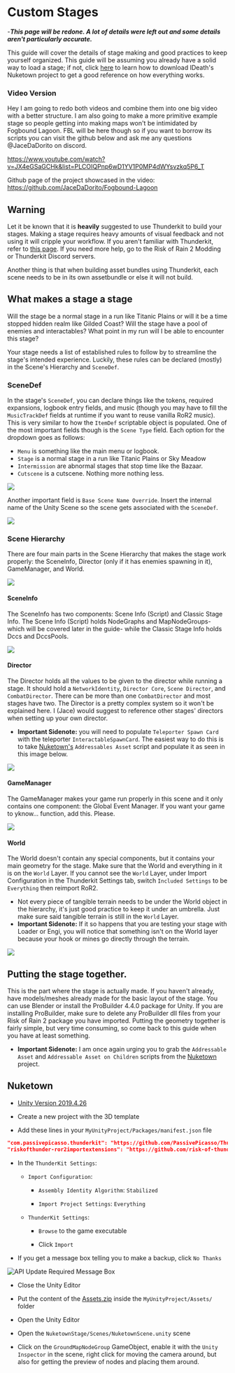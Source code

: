 # Custom Stages

-***This page will be redone. A lot of details were left out and some details aren't particularly accurate.***

This guide will cover the details of stage making and good practices to keep yourself organized. This guide will be assuming you already have a solid way to load a stage; if not, click [here](#nuketown) to learn how to download IDeath's Nuketown project to get a good reference on how everything works.

### Video Version


Hey I am going to redo both videos and combine them into one big video with a better structure. I am also going to make a more primitive example stage so people getting into making maps won't be intimidated by Fogbound Lagoon. FBL will be here though so if you want to borrow its scripts you can visit the github below and ask me any questions @JaceDaDorito on discord.

https://www.youtube.com/watch?v=JX4eGSaGCHk&list=PLCOIQPnp6wD1YV1P0MP4dWYsvzkq5P6_T

Github page of the project showcased in the video: https://github.com/JaceDaDorito/Fogbound-Lagoon

## Warning

Let it be known that it is **heavily** suggested to use Thunderkit to build your stages. Making a stage requires heavy amounts of visual feedback and not using it will cripple your workflow. If you aren't familiar with Thunderkit, refer to [this page](https://github.com/risk-of-thunder/R2Wiki/wiki/Mod-Creation_Thunderkit_Creating-Mods-with-Thunderkit). If you need more help, go to the Risk of Rain 2 Modding or Thunderkit Discord servers.

Another thing is that when building asset bundles using Thunderkit, each scene needs to be in its own assetbundle or else it will not build.

## What makes a stage a stage

Will the stage be a normal stage in a run like Titanic Plains or will it be a time stopped hidden realm like Gilded Coast? Will the stage have a pool of enemies and interactables? What point in my run will I be able to encounter this stage?

Your stage needs a list of established rules to follow by to streamline the stage's intended experience. Luckily, these rules can be declared (mostly) in the Scene's Hierarchy and ``SceneDef``.

### SceneDef
In the stage's ``SceneDef``, you can declare things like the tokens, required expansions, logbook entry fields, and music (though you may have to fill the ``MusicTrackDef`` fields at runtime if you want to reuse vanilla RoR2 music). This is very similar to how the ``ItemDef`` scriptable object is populated. One of the most important fields though is the ``Scene Type`` field. Each option for the dropdown goes as follows:

- ``Menu`` is something like the main menu or logbook.
- ``Stage`` is a normal stage in a run like Titanic Plains or Sky Meadow
- ``Intermission`` are abnormal stages that stop time like the Bazaar.
- ``Cutscene`` is a cutscene. Nothing more nothing less.

![](https://cdn.discordapp.com/attachments/829943783412072479/1017167147534913596/unknown.png)

Another important field is ``Base Scene Name Override``. Insert the internal name of the Unity Scene so the scene gets associated with the ``SceneDef``.

![](https://cdn.discordapp.com/attachments/829943783412072479/1017160370881826878/unknown.png)

### Scene Hierarchy
There are four main parts in the Scene Hierarchy that makes the stage work properly: the SceneInfo, Director (only if it has enemies spawning in it), GameManager, and World. 

![](https://cdn.discordapp.com/attachments/829943783412072479/1017172920960811098/unknown.png)

#### SceneInfo
The SceneInfo has two components: Scene Info (Script) and Classic Stage Info. The Scene Info (Script) holds NodeGraphs and MapNodeGroups- which will be covered later in the guide- while the Classic Stage Info holds Dccs and DccsPools.

![](https://cdn.discordapp.com/attachments/829943783412072479/1017174543204364298/unknown.png)

#### Director
The Director holds all the values to be given to the director while running a stage. It should hold a ``NetworkIdentity``, ``Director Core``, ``Scene Director``, and ``CombatDirector``. There can be more than one ``CombatDirector`` and most stages have two.  The Director is a pretty complex system so it won't be explained here. I (Jace) would suggest to reference other stages' directors when setting up your own director.
- **Important Sidenote:** you will need to populate ``Teleporter Spawn Card`` with the teleporter ``InteractableSpawnCard``. The easiest way to do this is to take [Nuketown's](#nuketown) ``Addressables Asset`` script and populate it as seen in this image below.

![](https://cdn.discordapp.com/attachments/829943783412072479/1017178274138443817/unknown.png)

#### GameManager
The GameManager makes your game run properly in this scene and it only contains one component: the Global Event Manager. If you want your game to yknow... function, add this. Please.

![](https://cdn.discordapp.com/attachments/829943783412072479/1017179118309220352/unknown.png)

#### World
The World doesn't contain any special components, but it contains your main geometry for the stage. Make sure that the World and everything in it is on the ``World`` Layer. If you cannot see the ``World`` Layer, under Import Configuration in the Thunderkit Settings tab, switch ``Included Settings`` to be ``Everything`` then reimport RoR2.
- Not every piece of tangible terrain needs to be under the World object in the hierarchy, it's just good practice to keep it under an umbrella. Just make sure said tangible terrain is still in the ``World`` Layer.
- **Important Sidenote:** If it so happens that you are testing your stage with Loader or Engi, you will notice that something isn't on the World layer because your hook or mines go directly through the terrain.

![](https://cdn.discordapp.com/attachments/829943783412072479/1017181673806377020/unknown.png)

## Putting the stage together.

This is the part where the stage is actually made. If you haven't already, have models/meshes already made for the basic layout of the stage. You can use Blender or install the ProBuilder 4.4.0 package for Unity. If you are installing ProBuilder, make sure to delete any ProBuilder dll files from your Risk of Rain 2 package you have imported. Putting the geometry together is fairly simple, but very time consuming, so come back to this guide when you have at least something.

- **Important Sidenote:** I am once again urging you to grab the ``Addressable Asset`` and ``Addressable Asset on Children`` scripts from the [Nuketown](#nuketown) project. 




## Nuketown

-   [Unity Version 2019.4.26](https://download.unity3d.com/download_unity/e0392c6b2363/Windows64EditorInstaller/UnitySetup64-2019.4.26f1.exe)

-   Create a new project with the 3D template

-   Add these lines in your `MyUnityProject/Packages/manifest.json` file

```json
"com.passivepicasso.thunderkit": "https://github.com/PassivePicasso/ThunderKit.git#1aeb51e18e41f65801f49f7ed290de5f54a90ebb",
"riskofthunder-ror2importextensions": "https://github.com/risk-of-thunder/RoR2ImportExtensions.git",
```

-   In the `ThunderKit Settings`:

    -   `Import Configuration`:

        -   `Assembly Identity Algorithm`: `Stabilized`

        -   `Import Project Settings`: `Everything`

    -   `ThunderKit Settings`:

        -   `Browse` to the game executable

        -   Click `Import`

-   If you get a message box telling you to make a backup, click `No Thanks`

![API Update Required Message Box](https://i.imgur.com/zROzKsY.png)

-   Close the Unity Editor

-   Put the content of the [Assets.zip](https://cdn.discordapp.com/attachments/575431803523956746/1006280734648057876/Assets.zip) inside the `MyUnityProject/Assets/` folder

-   Open the Unity Editor

-   Open the `NuketownStage/Scenes/NuketownScene.unity` scene

-   Click on the `GroundMapNodeGroup` GameObject, enable it with the `Unity Inspector` in the scene, right click for moving the camera around, but also for getting the preview of nodes and placing them around.

